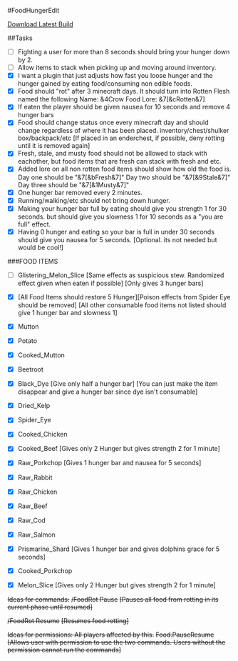 #FoodHungerEdit

[Download Latest Build](https://github.com/Travja/FoodHungerEdit/raw/master/builds/FoodHungerEdit.jar)

##Tasks

- [ ] Fighting a user for more than 8 seconds should bring your hunger down by 2.
- [ ] Allow items to stack when picking up and moving around inventory.
- [x] I want a plugin that just adjusts how fast you loose hunger and the hunger gained by eating food/consuming non edible foods.
- [x] Food should "rot" after 3 minecraft days. It should turn into Rotten Flesh named the following
Name: &4Crow Food
Lore: &7[&cRotten&7]
- [x] If eaten the player should be given nausea for 10 seconds and remove 4 hunger bars
- [x] Food should change status once every minecraft day and should change regardless of where it has been placed. inventory/chest/shulker box/backpack/etc [If placed in an enderchest, if possible, deny rotting until it is removed again]
- [x] Fresh, stale, and musty food should not be allowed to stack with eachother, but food items that are fresh can stack with fresh and etc.
- [x] Added lore on all non rotten food items should show how old the food is.
Day one should be "&7[&bFresh&7]"
Day two should be "&7[&9Stale&7]"
Day three should be "&7[&1Musty&7]"
- [x] One hunger bar removed every 2 minutes.
- [x] Running/walking/etc should not bring down hunger.
- [x] Making your hunger bar full by eating should give you strength 1 for 30 seconds. but should give you slowness 1 for 10 seconds as a "you are full" effect.
- [x] Having 0 hunger and eating so your bar is full in under 30 seconds should give you nausea for 5 seconds. [Optional. its not needed but would be cool!]

###FOOD ITEMS

- [ ] Glistering_Melon_Slice [Same effects as suspicious stew. Randomized effect given when eaten if possible] [Only gives 3 hunger bars]
- [x] [All Food Items should restore 5 Hunger][Poison effects from Spider Eye should be removed] [All other consumable food items not listed should give 1 hunger bar and slowness 1]
- [x] Mutton
- [x] Potato
- [x] Cooked_Mutton
- [x] Beetroot
- [x] Black_Dye [Give only half a hunger bar]
[You can just make the item disappear and give a hunger bar since dye isn't consumable]
- [x] Dried_Kelp
- [x] Spider_Eye
- [x] Cooked_Chicken
- [x] Cooked_Beef [Gives only 2 Hunger but gives strength 2 for 1 minute]
- [x] Raw_Porkchop [Gives 1 hunger bar and nausea for 5 seconds]
- [x] Raw_Rabbit
- [x] Raw_Chicken
- [x] Raw_Beef
- [x] Raw_Cod
- [x] Raw_Salmon
- [x] Prismarine_Shard [Gives 1 hunger bar and gives dolphins grace for 5 seconds]
- [x] Cooked_Porkchop
- [x] Melon_Slice [Gives only 2 Hunger but gives strength 2 for 1 minute]


~~Ideas for commands:~~
~~/FoodRot Pause~~
~~[Pauses all food from rotting in its current phase until resumed]~~

~~/FoodRot Resume~~
~~[Resumes food rotting]~~

~~Ideas for permissions: All players affected by this.~~
~~Food.PauseResume~~
~~[Allows user with permission to use the two commands. Users without the permission cannot run the commands]~~
